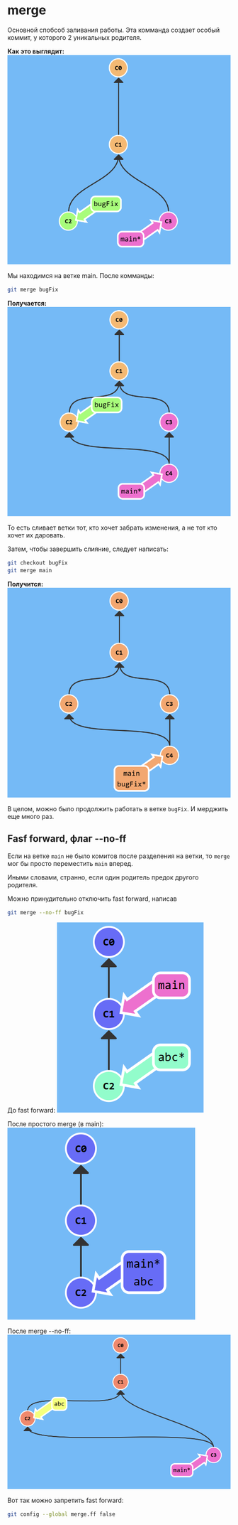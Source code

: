 # merge
Основной спобсоб заливания работы. Эта комманда создает особый коммит, у которого 2 уникальных родителя.

**Как это выглядит:**
![](images/before-merge.png)

Мы находимся на ветке main. После комманды:
```sh
git merge bugFix
```
**Получается:**
![](images/after-merge-1.png)

То есть сливает ветки тот, кто хочет забрать изменения, а не тот кто хочет их даровать.

Затем, чтобы завершить слияние, следует написать:
```sh
git checkout bugFix
git merge main
```
**Получится:**
![](images/after-merge-2.png)

В целом, можно было продолжить работать в ветке `bugFix`. И мерджить еще много раз.

## Fasf forward, флаг --no-ff
Если на ветке `main` не было комитов после разделения на ветки, то `merge` мог бы просто переместить `main` вперед. 

Иными словами, странно, если один родитель предок другого родителя.

Можно принудительно отключить fast forward, написав
```sh
git merge --no-ff bugFix
```

До fast forward:
![](images/before-ff.png)

После простого merge (в main):
![](images/after-ff.png)

После merge --no-ff:
![](images/after-no-ff.png)

Вот так можно запретить fast forward:
```sh
git config --global merge.ff false
```

